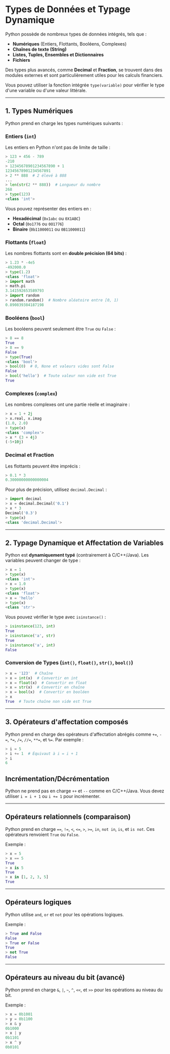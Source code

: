 # Types de Données et Typage Dynamique

Python possède de nombreux types de données intégrés, tels que :
- **Numériques** (Entiers, Flottants, Booléens, Complexes)
- **Chaînes de texte (String)**
- **Listes, Tuples, Ensembles et Dictionnaires**
- **Fichiers**

Des types plus avancés, comme **Decimal** et **Fraction**, se trouvent dans des modules externes et sont particulièrement utiles pour les calculs financiers.

Vous pouvez utiliser la fonction intégrée `type(variable)` pour vérifier le type d'une variable ou d'une valeur littérale.

---

## 1. Types Numériques

Python prend en charge les types numériques suivants :

### Entiers (`int`)

Les entiers en Python n'ont pas de limite de taille :

```python
> 123 + 456 - 789
-210
> 12345678901234567890 + 1
12345678901234567891
> 2 ** 888  # 2 élevé à 888
...
> len(str(2 ** 888))  # Longueur du nombre
268
> type(123)
<class 'int'>
```

Vous pouvez représenter des entiers en :
- **Hexadécimal** (`0x1abc` ou `0X1ABC`)
- **Octal** (`0o1776` ou `0O1776`)
- **Binaire** (`0b11000011` ou `0B11000011`)

### Flottants (`float`)

Les nombres flottants sont en **double précision (64 bits)** :

```python
> 1.23 * -4e5
-492000.0
> type(1.2)
<class 'float'>
> import math
> math.pi
3.141592653589793
> import random
> random.random()  # Nombre aléatoire entre [0, 1)
0.890839384187198
```

### Booléens (`bool`)

Les booléens peuvent seulement être `True` ou `False` :

```python
> 8 == 8
True
> 8 == 9
False
> type(True)
<class 'bool'>
> bool(0)  # 0, None et valeurs vides sont False
False
> bool('hello')  # Toute valeur non vide est True
True
```

### Complexes (`complex`)

Les nombres complexes ont une partie réelle et imaginaire :

```python
> x = 1 + 2j
> x.real, x.imag
(1.0, 2.0)
> type(x)
<class 'complex'>
> x * (3 + 4j)
(-5+10j)
```

### Decimal et Fraction

Les flottants peuvent être imprécis :

```python
> 0.1 * 3
0.30000000000000004
```

Pour plus de précision, utilisez `decimal.Decimal` :

```python
> import decimal
> x = decimal.Decimal('0.1')
> x * 3
Decimal('0.3')
> type(x)
<class 'decimal.Decimal'>
```

---

## 2. Typage Dynamique et Affectation de Variables

Python est **dynamiquement typé** (contrairement à C/C++/Java). Les variables peuvent changer de type :

```python
> x = 1
> type(x)
<class 'int'>
> x = 1.0
> type(x)
<class 'float'>
> x = 'hello'
> type(x)
<class 'str'>
```

Vous pouvez vérifier le type avec `isinstance()` :

```python
> isinstance(123, int)
True
> isinstance('a', str)
True
> isinstance('a', int)
False
```

### Conversion de Types (`int()`, `float()`, `str()`, `bool()`)

```python
> x = '123'  # Chaîne
> x = int(x)  # Convertir en int
> x = float(x)  # Convertir en float
> x = str(x)  # Convertir en chaîne
> x = bool(x)  # Convertir en booléen
> x
True  # Toute chaîne non vide est True
```

---

## 3. Opérateurs d'affectation composés

Python prend en charge des opérateurs d'affectation abrégés comme `+=`, `-=`, `*=`, `/=`, `//=`, `**=`, et `%=`. Par exemple :

```python
> i = 5
> i += 1  # Équivaut à i = i + 1
> i
6
```

## Incrémentation/Décrémentation

Python ne prend pas en charge `++` et `--` comme en C/C++/Java. Vous devez utiliser `i = i + 1` ou `i += 1` pour incrémenter.

---

## Opérateurs relationnels (comparaison)

Python prend en charge `==`, `!=`, `<`, `<=`, `>`, `>=`, `in`, `not in`, `is`, et `is not`. Ces opérateurs renvoient `True` ou `False`.

Exemple :

```python
> x = 5
> x == 5
True
> x is 5
True
> x in [1, 2, 3, 5]
True
```

---

## Opérateurs logiques

Python utilise `and`, `or` et `not` pour les opérations logiques.

Exemple :

```python
> True and False
False
> True or False
True
> not True
False
```

---

## Opérateurs au niveau du bit (avancé)

Python prend en charge `&`, `|`, `~`, `^`, `<<`, et `>>` pour les opérations au niveau du bit.

Exemple :

```python
> x = 0b1001
> y = 0b1100
> x & y
0b1000
> x | y
0b1101
> x ^ y
0b0101
```
